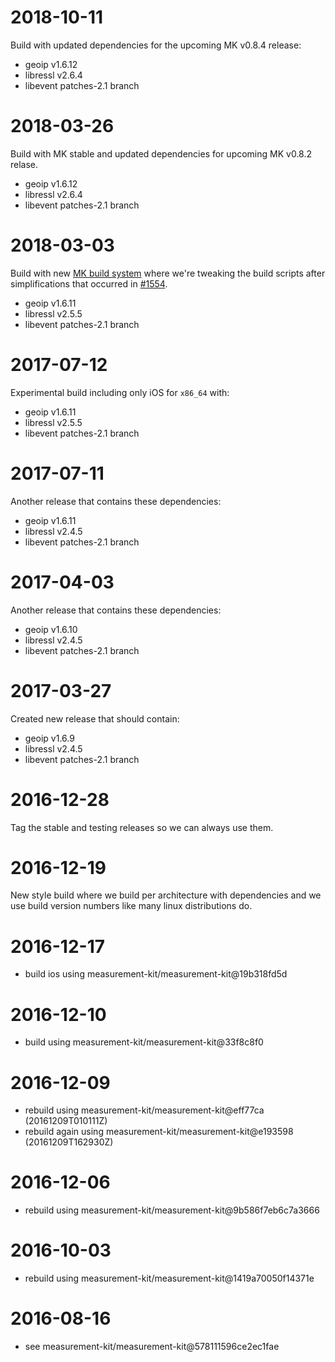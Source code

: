 # 2018-10-11

Build with updated dependencies for the upcoming MK v0.8.4 release:

- geoip v1.6.12
- libressl v2.6.4
- libevent patches-2.1 branch

# 2018-03-26

Build with MK stable and updated dependencies for upcoming
MK v0.8.2 relase.

- geoip v1.6.12
- libressl v2.6.4
- libevent patches-2.1 branch

# 2018-03-03

Build with new [MK build system](
https://github.com/measurement-kit/measurement-kit/pull/1561)
where we're tweaking the build scripts after simplifications
that occurred in [#1554](
https://github.com/measurement-kit/measurement-kit/pull/1554).

- geoip v1.6.11
- libressl v2.5.5
- libevent patches-2.1 branch

# 2017-07-12

Experimental build including only iOS for `x86_64` with:

- geoip v1.6.11
- libressl v2.5.5
- libevent patches-2.1 branch

# 2017-07-11

Another release that contains these dependencies:

- geoip v1.6.11
- libressl v2.4.5
- libevent patches-2.1 branch

# 2017-04-03

Another release that contains these dependencies:

- geoip v1.6.10
- libressl v2.4.5
- libevent patches-2.1 branch

# 2017-03-27

Created new release that should contain:

- geoip v1.6.9
- libressl v2.4.5
- libevent patches-2.1 branch

# 2016-12-28

Tag the stable and testing releases so we can always use them.

# 2016-12-19

New style build where we build per architecture with dependencies and
we use build version numbers like many linux distributions do.

# 2016-12-17

- build ios using measurement-kit/measurement-kit@19b318fd5d

# 2016-12-10

- build using measurement-kit/measurement-kit@33f8c8f0

# 2016-12-09

- rebuild using measurement-kit/measurement-kit@eff77ca (20161209T010111Z)
- rebuild again using measurement-kit/measurement-kit@e193598 (20161209T162930Z)

# 2016-12-06

- rebuild using measurement-kit/measurement-kit@9b586f7eb6c7a3666

# 2016-10-03

- rebuild using measurement-kit/measurement-kit@1419a70050f14371e

# 2016-08-16

- see measurement-kit/measurement-kit@578111596ce2ec1fae

